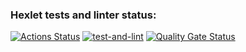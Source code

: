 ### Hexlet tests and linter status:
[![Actions Status](https://github.com/Enzell62/php-project-48/actions/workflows/hexlet-check.yml/badge.svg)](https://github.com/Enzell62/php-project-48/actions) 
[![test-and-lint](https://github.com/Enzell62/php-project-48/actions/workflows/test-and-lint.yml/badge.svg)](https://github.com/Enzell62/php-project-48/actions/workflows/test-and-lint.yml) 
[![Quality Gate Status](https://sonarcloud.io/api/project_badges/measure?project=Enzell62_php-project-48&metric=alert_status)](https://sonarcloud.io/summary/new_code?id=Enzell62_php-project-48)